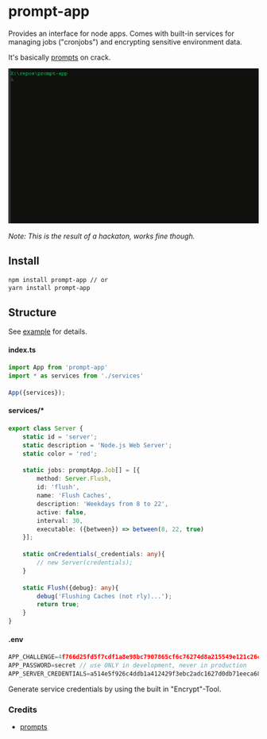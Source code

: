 # prompt-app

Provides an interface for node apps. Comes with built-in services for managing jobs ("cronjobs") and encrypting sensitive environment data.

It's basically [prompts](https://github.com/terkelg/prompts) on crack.

![prompt-app-example](./example.gif "prompt-app-example")

*Note: This is the result of a hackaton, works fine though.*

## Install

```
npm install prompt-app // or
yarn install prompt-app
```

## Structure

See [example](./example) for details.

#### index.ts

```ts
import App from 'prompt-app'
import * as services from './services'

App({services});
```

#### services/*

```ts
export class Server {
	static id = 'server';
	static description = 'Node.js Web Server';
	static color = 'red';

	static jobs: promptApp.Job[] = [{
		method: Server.Flush,
		id: 'flush',
		name: 'Flush Caches',
		description: 'Weekdays from 8 to 22',
		active: false,
		interval: 30,
		executable: ({between}) => between(8, 22, true)
	}];

	static onCredentials(_credentials: any){
		// new Server(credentials);
	}

	static Flush({debug}: any){
		debug('Flushing Caches (not rly)...');
		return true;
	}
}
```

#### .env

```ts
APP_CHALLENGE=4f766d25fd5f7cdf1a8e98bc7907865cf6c76274d8a215549e121c26c48013713ab1102640e11d810a4d87c98b00c8772fc92edc1f0e507ca152834a0e1a01d790af2970c5855fb7c4bca766bfc7e1aad57995ae297bbab072979d073e496998c28e047ea71e6ea843d9
APP_PASSWORD=secret // use ONLY in development, never in production
APP_SERVER_CREDENTIALS=a514e5f926c4ddb1a412429f3ebc2adc1627d0db71eeca68df9ea2af6343aab89ec6e77d4c71f05f3b11ba97b50c873f36cd5778601c16d6c64e5b77176ba628095d86cdeec3fc35db91484274a237949c1a4635fd450db386272e1fd0b00940945ec06f6d461cf294bbb15f356e3cffcd152cd21e46f5a2bb4b72a59d6a08fa2f7c652a0d355853deedd2efd564
```

Generate service credentials by using the built in "Encrypt"-Tool.

### Credits
- [prompts](https://github.com/terkelg/prompts)